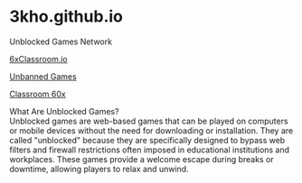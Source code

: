 # 3kho.github.io

Unblocked Games Network

 <a href="https://6xclassroom.io" title="6XClassroom" rel="nofollow">6xClassroom.io</a>  <br>
 
 <a href="https://unbannedgames.io" title="Unbanned Games" rel="nofollow">Unbanned Games</a>  <br>
 
  <a href="https://clasroom60x.com" title="classroom 60x" rel="nofollow">Classroom 60x</a> <br>

What Are Unblocked Games?
<br>
Unblocked games are web-based games that can be played on computers or mobile devices without the need for downloading or installation. They are called "unblocked" because they are specifically designed to bypass web filters and firewall restrictions often imposed in educational institutions and workplaces. These games provide a welcome escape during breaks or downtime, allowing players to relax and unwind.

